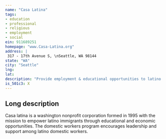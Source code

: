 ```yaml
---
name: "Casa Latina"
tags:
- education
- professional
- religious
- employment
- social
ein: 911689251
homepage: "www.Casa-Latina.org"
address: |
 317 - 17th Avenue S, \nSeattle, WA 98144
state: "WA"
city: "Seattle"
lng: 
lat: 
description: "Provide employment & educational opportunities to latino immigrants so they may participate fully in our society. "
is_501c3: X
---
```


## Long description

Casa latina is a washington nonprofit corporation formed in 1995 with the mission to empower latino immigrants through educational and economic opportunities. The domestic workers program encourages leadership and support among latino domestic workers. 
